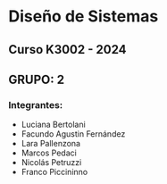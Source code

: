 # Diseño de Sistemas

## Curso K3002 - 2024

## GRUPO: 2
### Integrantes:
* Luciana Bertolani
* Facundo Agustin Fernández
* Lara Pallenzona
* Marcos Pedaci
* Nicolás Petruzzi
* Franco Piccininno